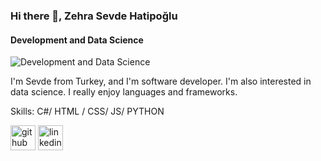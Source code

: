 ### Hi there 👋, Zehra Sevde Hatipoğlu
#### Development and Data Science
![Development and Data Science](https://i.pinimg.com/originals/54/00/af/5400af2f3c9c08f5c2ddc97e14937a02.gif)

I'm Sevde from Turkey, and I'm software developer. I'm also interested in data science. I really enjoy languages and frameworks. 

Skills: C#/ HTML / CSS/ JS/ PYTHON 


[<img src='https://cdn.jsdelivr.net/npm/simple-icons@3.0.1/icons/github.svg' alt='github' height='40'>](https://github.com/Sevdehatip)  [<img src='https://cdn.jsdelivr.net/npm/simple-icons@3.0.1/icons/linkedin.svg' alt='linkedin' height='40'>](https://www.linkedin.com/in/zehra-sevde-hatipoğlu-716197aa//)  


